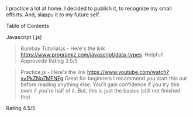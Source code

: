 I practice a lot at home.
I decided to publish it, to recognize my small efforts.
And, slappu it to my future self.


Table of Contents

Javascript (.js)

>Bumbay Tutorial.js - Here's the link https://www.programiz.com/javascript/data-types. 
Helpful! Approvede Rating 3.5/5

>Practice,js - Here's the link https://www.youtube.com/watch?v=PkZNo7MFNFg
Great for beginners I recommend you start this out before reading anything else.
You'll gain confidence if you try this even if you're half of it. But, this is just the basics (still not finished tho)

Rating 4.5/5 

